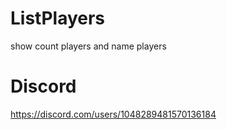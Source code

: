 # ListPlayers
show count players and name players

# Discord
https://discord.com/users/1048289481570136184
